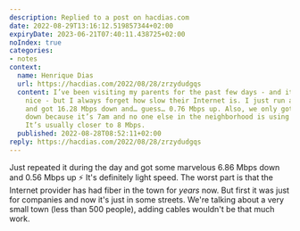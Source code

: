 ```yaml
---
description: Replied to a post on hacdias.com
date: 2022-08-29T13:16:12.519857344+02:00
expiryDate: 2023-06-21T07:40:11.438725+02:00
noIndex: true
categories:
- notes
context:
  name: Henrique Dias
  url: https://hacdias.com/2022/08/28/zrzydudgqs
  content: I’ve been visiting my parents for the past few days - and it has been very
    nice - but I always forget how slow their Internet is. I just run a Speedtest
    and got 16.28 Mbps down and… guess… 0.76 Mbps up. Also, we only got 16.28 Mbps
    down because it’s 7am and no one else in the neighborhood is using the Internet.
    It’s usually closer to 8 Mbps.
  published: 2022-08-28T08:52:11+02:00
reply: https://hacdias.com/2022/08/28/zrzydudgqs
---
```


Just repeated it during the day and got some marvelous 6.86 Mbps down and 0.56 Mbps up ⚡️ It's definitely light speed. The worst part is that the Internet provider has had fiber in the town for _years_ now. But first it was just for companies and now it's just in some streets. We're talking about a very small town (less than 500 people), adding cables wouldn't be that much work.
